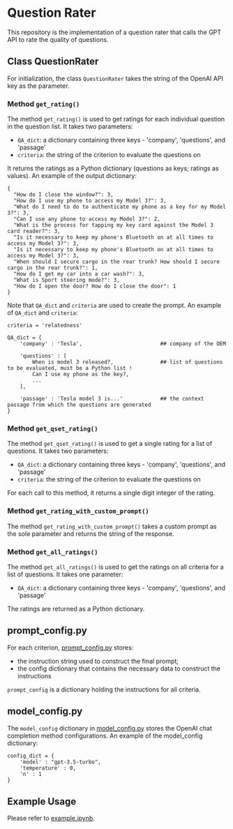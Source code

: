 # Question Rater

This repository is the implementation of a question rater that calls the GPT API to rate the quality of questions.



## Class **QuestionRater**

For initialization, the class `QuestionRater` takes the string of the OpenAI API key as the parameter.

### Method `get_rating()`

The method `get_rating()` is used to get ratings for each individual question in the question list. It takes two parameters:

- `QA_dict`: a dictionary containing three keys - 'company', 'questions', and 'passage'
- `criteria`: the string of the criterion to evaluate the questions on

It returns the ratings as a Python dictionary (questions as keys; ratings as values). An example of the output dictionary:
```
{
  "How do I close the window?": 3,
  "How do I use my phone to access my Model 3?": 3,
  "What do I need to do to authenticate my phone as a key for my Model 3?": 3,
  "Can I use any phone to access my Model 3?": 2,
  "What is the process for tapping my key card against the Model 3 card reader?": 3,
  "Is it necessary to keep my phone's Bluetooth on at all times to access my Model 3?": 3,
  "Is it necessary to keep my phone's Bluetooth on at all times to access my Model 3?": 3,
  "When should I secure cargo in the rear trunk? How should I secure cargo in the rear trunk?": 1,
  "How do I get my car into a car wash?": 3,
  "What is Sport steering mode?": 3,
  "How do I open the door? How do I close the door": 1
}
```
Note that `QA_dict` and `criteria` are used to create the prompt. An example of `QA_dict` and `criteria`:

```
criteria = 'relatedness'

QA_dict = {
    'company' : 'Tesla',                         ## company of the OEM

    'questions' : [
        When is model 3 released?,               ## list of questions to be evaluated, must be a Python list !
        Can I use my phone as the key?,
        ...
    ],

    'passage' : 'Tesla model 3 is...'            ## the context passage from which the questions are generated
}
```

### Method `get_qset_rating()`

The method `get_qset_rating()` is used to get a single rating for a list of questions. It takes two parameters:

- `QA_dict`: a dictionary containing three keys - 'company', 'questions', and 'passage'
- `criteria`: the string of the criterion to evaluate the questions on

For each call to this method, it returns a single digit integer of the rating.

### Method `get_rating_with_custom_prompt()`

The method `get_rating_with_custom_prompt()` takes a custom prompt as the sole parameter and returns the string of the response.

### Method `get_all_ratings()`

The method `get_all_ratings()` is used to get the ratings on all criteria for a list of questions. It takes one parameter:

- `QA_dict`: a dictionary containing three keys - 'company', 'questions', and 'passage'

The ratings are returned as a Python dictionary.

## prompt_config.py

For each criterion, [prompt_config.py](prompt_config.py) stores:
- the instruction string used to construct the final prompt;
- the config dictionary that contains the necessary data to construct the instructions

`prompt_config` is a dictionary holding the instructions for all criteria.

## model_config.py

The `model_config` dictionary in [model_config.py](model_config.py) stores the OpenAI chat completion method configurations. An example of the model_config dictionary:

```config
config_dict = {
    'model' : "gpt-3.5-turbo",
    'temperature' : 0,
    'n' : 1
}
```

## Example Usage

Please refer to [example.ipynb](example.ipynb).
